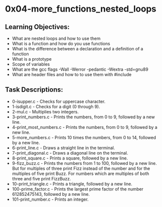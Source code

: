 # 0x04-more_functions_nested_loops

## Learning Objectives:

- What are nested loops and how to use them
- What is a function and how do you use functions
- What is the difference between a declaration and a definition of a function
- What is a prototype
- Scope of variables
- What are the gcc flags -Wall -Werror -pedantic -Wextra -std=gnu89
- What are header files and how to to use them with #include

## Task Descriptions:

 - 0-isupper.c - Checks for uppercase character.
 - 1-isdigit.c - Checks for a digit (0 through 9).
 - 2-mul.c - Multiplies two integers.
 - 3-print_numbers.c - Prints the numbers, from 0 to 9, followed by a new line.
 - 4-print_most_numbers.c - Prints the numbers, from 0 to 9, followed by a new line.
 - 5-more_numbers.c - Prints 10 times the numbers, from 0 to 14, followed by a new line.
 - 6-print_line.c - Draws a straight line in the terminal.
 - 7-print_diagonal.c - Draws a diagonal line on the terminal.
 - 8-print_square.c - Prints a square, followed by a new line.
 - 9-fizz_buzz.c - Prints the numbers from 1 to 100, followed by a new line. But for multiples of three print Fizz instead of the number and for the multiples of five print Buzz. For numbers which are multiples of both three and five print FizzBuzz.
 - 10-print_triangle.c - Prints a triangle, followed by a new line.
 - 100-prime_factor.c - Prints the largest prime factor of the number 612852475143, followed by a new line.
 - 101-print_number.c - Prints an integer.
